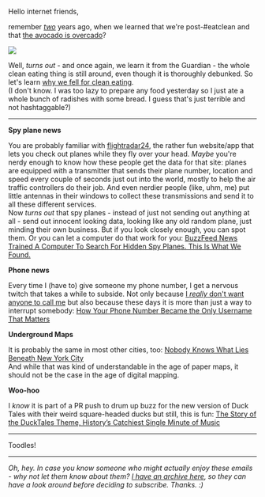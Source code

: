 Hello internet friends,

remember [*two*](http://irregularity.co/41-look-no-further/) years ago, when we learned that we're post-#eatclean and that [the avocado is overcado](https://www.theguardian.com/fashion/2015/oct/05/the-avocado-is-overcado-how-culture-caught-up-with-fashion)?

![](http://irregularity.lolproject.de/wp-content/uploads/sites/2/2015/12/overcado-243x300.jpg)

Well, *turns out* - and once again, we learn it from the Guardian - the whole clean eating thing is still around, even though it is thoroughly debunked. So let's learn [why we fell for clean eating](https://www.theguardian.com/lifeandstyle/2017/aug/11/why-we-fell-for-clean-eating).  
(I don't know. I was too lazy to prepare any food yesterday so I just ate a whole bunch of radishes with some bread. I guess that's just terrible and not hashtaggable?)

---

**Spy plane news**

You are probably familiar with [flightradar24](https://www.flightradar24.com/), the rather fun website/app that lets you check out planes while they fly over your head. *Maybe* you're nerdy enough to know how these people get the data for that site: planes are equipped with a transmitter that sends their plane number, location and speed every couple of seconds just out into the world, mostly to help the air traffic controllers do their job. And even nerdier people (like, uhm, me) put little antennas in their windows to collect these transmissions and send it to all these different services.  
Now *turns out* that spy planes - instead of just not sending out anything at all - send out innocent looking data, looking like any old random plane, just minding their own business. But if you look closely enough, you can spot them. Or you can let a computer do that work for you: [BuzzFeed News Trained A Computer To Search For Hidden Spy Planes. This Is What We Found.](https://www.buzzfeed.com/peteraldhous/hidden-spy-planes)

**Phone news**

Every time I (have to) give someone my phone number, I get a nervous twitch that takes a while to subside. Not only because [I *really* don't want anyone to call me](http://irregularity.co/26-infinite-improbability/) but also because these days it is more than just a way to interrupt somebody: [How Your Phone Number Became the Only Username That Matters](https://www.wired.com/story/how-your-phone-number-became-the-only-username-that-matters/)  

**Underground Maps**

It is probably the same in most other cities, too: [Nobody Knows What Lies Beneath New York City](https://www.bloomberg.com/news/features/2017-08-10/nobody-knows-what-lies-beneath-new-york-city)  
And while that was kind of understandable in the age of paper maps, it should not be the case in the age of digital mapping.

**Woo-hoo**

I *know* it is part of a PR push to drum up buzz for the new version of Duck Tales with their weird square-headed ducks but still, this is fun: [The Story of the DuckTales Theme, History’s Catchiest Single Minute of Music](https://www.vanityfair.com/hollywood/2017/08/the-story-of-the-ducktales-theme-music)  

---

Toodles!

---

*Oh, hey. In case you know someone who might actually enjoy these emails - why not let them know about them? [I have an archive here](http://irregularity.co/), so they can have a look around before deciding to subscribe. Thanks. :)*